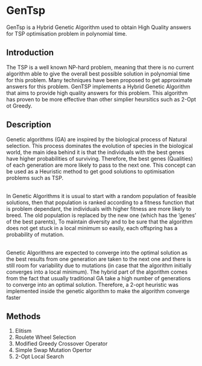 # GenTsp
GenTsp is a Hybrid Genetic Algorithm used to obtain High Quality answers for TSP optimisation problem in  polynomial time.
## Introduction
The TSP is a well known NP-hard problem, meaning that there is no current algorithm able to give the overall best possible solution in polynomial time for this problem. Many techniques have been proposed to get approximate answers for this problem. GenTSP implements a Hybrid Genetic Algorithm that aims to provide high quality answers for this problem. This algorithm has proven to be more effective than other simplier heursitics such as 2-Opt ot Greedy.

## Description
Genetic algorithms (GA) are inspired by the biological process of Natural selection. This process dominates the evolution of species in the biological world, the main idea behind it is that the individuals with the best genes have higher probabilities of surviving. Therefore, the best genes (Qualities) of each generation are more likely to pass to the next one. This concept can be used as a Heuristic method to get good solutions to optimisation problems such as TSP.
<br><br>

In Genetic Algorithms it is usual to start with a random population of feasible solutions, then that population is ranked according to a fitness function that is problem dependant, the individuals with higher fitness are more likely to breed. The old population is replaced by the new one (which has the ’genes’ of the best parents), To maintain diversity and to be sure that the algorithm does not get stuck in a local minimum so easily, each offspring has a probability of mutation.
<br><br>

Genetic Algorithms are expected to converge into the optimal solution as the best results from one generation are taken to the next one and there is still room for variability due to mutations (in case that the algorithm initially converges into a local minimum). The hybrid part of the algorithm comes from the fact that usually traditional GA take a high number of generations to converge into an optimal solution. Therefore, a 2-opt heuristic was implemented inside the genetic algorithm to make the algorithm converge faster

## Methods
1. Elitism 
2. Roulete Wheel Selection
3. Modified Greedy Crossover Operator
4. Simple Swap Mutation Opertor
5. 2-Opt Local Search
